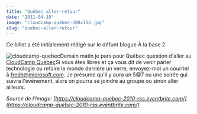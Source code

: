 ```yaml
---
title: "Québec aller-retour"
date: "2011-04-19"
image: "cloudcamp-quebec-300x112.jpg"
slug: "quebec-aller-retour"
---
```


Ce billet a été initialement rédigé sur le défunt blogue À la base 2

![](images/cloudcamp-quebec-300x112.jpg "cloudcamp-quebec")Demain matin je pars pour Québec question d'aller au [CloudCamp Québec](https://cloudcamp.org/quebec/2011-04-20 "Site Web de CloudCamp Québec")Si vous êtes libres et ça vous dit de venir parler technologie ou refaire le monde derrière un verre, envoyez-moi un courriel à [fredh@microsoft.com](mailto:fredh@microsoft.com). Je présume qu'il y aura un 5@7 ou une soirée qui suivra l'événement, alors on pourra se joindre au groupe ou sinon aller ailleurs.

_Source de l'image: [https://cloudcamp-quebec-2010-rss.eventbrite.com/](https://cloudcamp-quebec-2010-rss.eventbrite.com/)_
